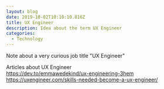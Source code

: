 ```yaml
---
layout: blog
date: 2019-10-02T10:10:10.816Z
title: UX Engineer
description: Idea about the term UX Engineer
categories:
  - Technology
---
```

Note about a very curious job title "UX Engineer"

Articles about UX Engineer\
<a href="https://dev.to/emmawedekind/ux-engineering-3hem" target="_blank" rel="noopener noreferrer">https://dev.to/emmawedekind/ux-engineering-3hem</a>
<a href="https://uxengineer.com/skills-needed-become-a-ux-engineer/" target="_blank" rel="noopener noreferrer">https://uxengineer.com/skills-needed-become-a-ux-engineer/</a>


<!--Web制作を始めてから早13年。
まさかここまで続ける仕事になるとは考えてもおらず

デザイナーという言葉に憧れデザイナーを目指していたのですが、私の素質を見抜いたのか私はディレクターの方が向いている、と当時の業界ではよくあった何もしらないのに名前だけはディレクターという名のついた名ばかり新人Webディレクターが誕生しました。

何もできない

数年たち、ある程度のいろんなことが分かってきて、プロジェクトもスムーズに回せるようになってくると、自分のやりたいことがでてきて
しかし、自分で作れないというもどかしさ。
そこで、HTMLCSS

兄がソフトウェアエンジニアである影響もあり、
私の興味はエンジニアリングに向いてきました。

そして、フリーランスになってからは、ずーっとこの肩書きについて考えてきました。
Webデザイナーというにも、
デザインという言葉はすごく難しくて、どちらかというとコーディングも好きだったりする。

-->
